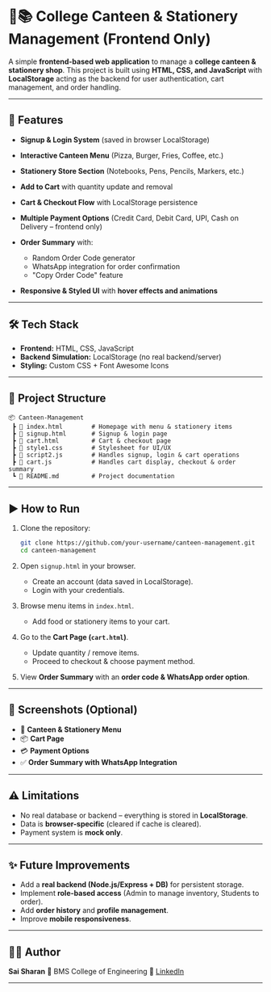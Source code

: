 # 🍕📚 College Canteen & Stationery Management (Frontend Only)

A simple **frontend-based web application** to manage a **college canteen & stationery shop**.
This project is built using **HTML, CSS, and JavaScript** with **LocalStorage** acting as the backend for user authentication, cart management, and order handling.

---

## 🚀 Features

* **Signup & Login System** (saved in browser LocalStorage)
* **Interactive Canteen Menu** (Pizza, Burger, Fries, Coffee, etc.)
* **Stationery Store Section** (Notebooks, Pens, Pencils, Markers, etc.)
* **Add to Cart** with quantity update and removal
* **Cart & Checkout Flow** with LocalStorage persistence
* **Multiple Payment Options** (Credit Card, Debit Card, UPI, Cash on Delivery – frontend only)
* **Order Summary** with:

  * Random Order Code generator
  * WhatsApp integration for order confirmation
  * "Copy Order Code" feature
* **Responsive & Styled UI** with **hover effects and animations**

---

## 🛠️ Tech Stack

* **Frontend:** HTML, CSS, JavaScript
* **Backend Simulation:** LocalStorage (no real backend/server)
* **Styling:** Custom CSS + Font Awesome Icons

---

## 📂 Project Structure

```
📦 Canteen-Management
 ┣ 📜 index.html        # Homepage with menu & stationery items
 ┣ 📜 signup.html       # Signup & login page
 ┣ 📜 cart.html         # Cart & checkout page
 ┣ 📜 style1.css        # Stylesheet for UI/UX
 ┣ 📜 script2.js        # Handles signup, login & cart operations
 ┣ 📜 cart.js           # Handles cart display, checkout & order summary
 ┗ 📜 README.md         # Project documentation
```

---

## ▶️ How to Run

1. Clone the repository:

   ```bash
   git clone https://github.com/your-username/canteen-management.git
   cd canteen-management
   ```
2. Open `signup.html` in your browser.

   * Create an account (data saved in LocalStorage).
   * Login with your credentials.
3. Browse menu items in `index.html`.

   * Add food or stationery items to your cart.
4. Go to the **Cart Page (`cart.html`)**.

   * Update quantity / remove items.
   * Proceed to checkout & choose payment method.
5. View **Order Summary** with an **order code & WhatsApp order option**.

---

## 📸 Screenshots (Optional)

* 🛒 **Canteen & Stationery Menu**
* 📦 **Cart Page**
* 💳 **Payment Options**
* ✅ **Order Summary with WhatsApp Integration**

---

## ⚠️ Limitations

* No real database or backend – everything is stored in **LocalStorage**.
* Data is **browser-specific** (cleared if cache is cleared).
* Payment system is **mock only**.

---

## ✨ Future Improvements

* Add a **real backend (Node.js/Express + DB)** for persistent storage.
* Implement **role-based access** (Admin to manage inventory, Students to order).
* Add **order history** and **profile management**.
* Improve **mobile responsiveness**.

---

## 👨‍💻 Author

**Sai Sharan**
📌 BMS College of Engineering
🔗 [LinkedIn](https://www.linkedin.com/in/sai-sharan-791782330/)

---
